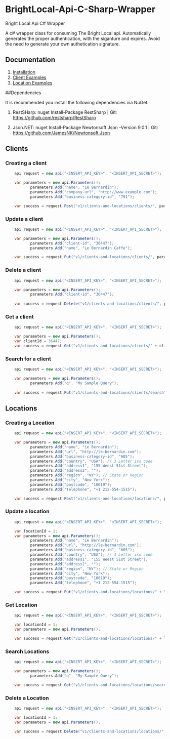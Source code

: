 # BrightLocal-Api-C-Sharp-Wrapper
Bright Local Api C# Wrapper

A c# wrapper class for consuming The Bright Local api. Automatically generates the proper authentication, with the siganture and expires. Avoid the need to generate your own authetication signature.


## Documentation

1. [Installation](Installation.md)
2. [Client Examples](clients.md)
3. [Location Examples](clients.md)

##Dependencies

It is recommended you install the following dependencies via NuGet.

1. RestSHarp: nuget Install-Package RestSharp | Git: https://github.com/restsharp/RestSharp

2. Json.NET: nuget Install-Package Newtonsoft.Json -Version 9.0.1 | Git: https://github.com/JamesNK/Newtonsoft.Json



Clients
-----

### Creating a client

```csharp
    api request = new api("<INSERT_API_KEY>", "<INSERT_API_SECRET>");

    var parameters = new api.Parameters();
           parameters.Add("name", "Le Bernardin");
           parameters.Add("company-url", "http://www.example.com");
           parameters.Add("business-category-id", "791");

    var success = request.Post("v1/clients-and-locations/clients/", parameters);
```

### Update a client

```csharp
    api request = new api("<INSERT_API_KEY>", "<INSERT_API_SECRET>");

    var parameters = new api.Parameters();
           parameters.Add("client-id", "36447");
           parameters.Add("name", "Le Bernardin Caffe");

    var success = request.Put("v1/clients-and-locations/clients/", parameters);
```

### Delete a client

```csharp
    api request = new api("<INSERT_API_KEY>", "<INSERT_API_SECRET>");

    var parameters = new api.Parameters();
           parameters.Add("client-id", "36447");
                  
    var success = request.Delete("v1/clients-and-locations/clients/", parameters);
```

### Get a client

```csharp
    api request = new api("<INSERT_API_KEY>", "<INSERT_API_SECRET>");

    var parameters = new api.Parameters();
    var clientId = 36447;
    var success = request.Get("v1/clients-and-locations/clients/" + clientId + "", parameters);
```

### Search for a client

```csharp
    api request = new api("<INSERT_API_KEY>", "<INSERT_API_SECRET>");

    var parameters = new api.Parameters();
           parameters.Add("q", "My Sample Query");      
		         
    var success = request.Put("v1/clients-and-locations/clients/search", parameters);
```

Locations
-----

### Creating a Location

```csharp
    api request = new api("<INSERT_API_KEY>", "<INSERT_API_SECRET>");

    var parameters = new api.Parameters();
           parameters.Add("name", "Le Bernardin");
           parameters.Add("url", "http://le-bernardin.com");
           parameters.Add("business-category-id", "605");
           parameters.Add("country", "USA"); // 3 Letter iso code
           parameters.Add("address1", "155 Weest 51st Street");
           parameters.Add("address2", "");
           parameters.Add("region", "NY"); // State or Region
           parameters.Add("city", "New York");
           parameters.Add("postcode", "10019");
           parameters.Add("telephone", "+1 212-554-1515");

    var success = request.Post("v1/clients-and-locations/locations/", parameters);
```

### Update a location

```csharp
    api request = new api("<INSERT_API_KEY>", "<INSERT_API_SECRET>");

	var locationId = 1;
    var parameters = new api.Parameters();
           parameters.Add("name", "Le Bernardin");
           parameters.Add("url", "http://le-bernardin.com");
           parameters.Add("business-category-id", "605");
           parameters.Add("country", "USA"); // 3 Letter iso code
           parameters.Add("address1", "155 Weest 51st Street");
           parameters.Add("address2", "");
           parameters.Add("region", "NY"); // State or Region
           parameters.Add("city", "New York");
           parameters.Add("postcode", "10019");
           parameters.Add("telephone", "+1 212-554-1515");

    var success = request.Put("v1/clients-and-locations/locations/" + locationId + "", parameters);
```

### Get Location

```csharp
    api request = new api("<INSERT_API_KEY>", "<INSERT_API_SECRET>");

    var locationId = 1;
    var parameters = new api.Parameters();

    var success = request.Get("v1/clients-and-locations/locations/" + locationId + "", parameters);
```
### Search Locations

```csharp
    api request = new api("<INSERT_API_KEY>", "<INSERT_API_SECRET>");

    var parameters = new api.Parameters();
           parameters.Add("q", "My Sample Query");

    var success = request.Get("v1/clients-and-locations/locations/search", parameters);
```

### Delete a Location

```csharp
    api request = new api("<INSERT_API_KEY>", "<INSERT_API_SECRET>");

    var locationId = 1;
    var parameters = new api.Parameters();           

    var success = request.Delete("v1/clients-and-locations/locations/" + locationId + "", parameters);
```

